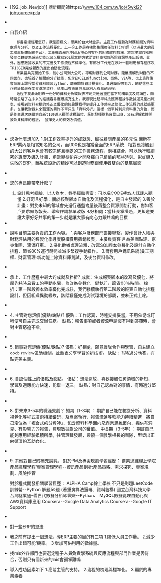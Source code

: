 - [[92_job_Newjob]]
  鼎新顧問師https://www.104.com.tw/job/5wkl2?jobsource=pda
-
- 自我介紹
  
         鄭書豪總經理您好，我是蕭翔文，畢業於台大財金系，主要工作經驗為財務相關的資料處理與分析、以及工作流程優化。上一份工作是在核聚集團擔任資料分析師（亞洲最大的員工贈股軟體服務平台），主要職責是與中國上市公司客戶的財務部門對接，將需求提交給開發同仁轉變為系統功能以及以撰寫SQL腳本的方式從資料庫撈取所需資訊並產出報表，此外，因應數據收集的不完善及工作流程不標準化，有部分工作是在設計一套利用預存程序及TRIGGER完成報表的產出自動化流程。                                                                                                                      
         畢業當兵完開始工作，從小公司到大公司，專案財務到公司財務，陸續接觸到財務的不同面向，也培養了相關的分析技能，包含EXCEL的function、巨集、VBA等、也上過資策會及線上課程學習資料庫及python，磨練關於資料視覺化、溝通簡報等能力，總結這些工作經驗都是在學習處理資料，並產出有價值洞見讓別人看見的過程。
         過程中我漸漸明白一份好的資料分析或報表不光只是著重在當下的精準度及可讀性，而時常忽略了在未來的維護容易度跟擴充性上，我發現比起單純按照流程操作數據運算產出報表，接觸到資料架構的修正及優化的經驗讓我得到提升工作效率及簡化工作流程的成就感更多，也讓我對我未來職涯的期許不單只是「資料分析」這樣一個單純利用資料庫的角色，而是能像這次應徵的鼎新t100導入顧問這種職位，既能發揮財務背景出身、又有理解軟體開發及資料庫的經驗， 發揮更大的綜效及價值。
-
- 您為什麼想加入
  1.對工作效率提升的成就感、嚮往顧問產業的多元性
  鼎新在ERP業內是相當知名的公司，而t100也是相當全面的ERP系統，相對應接觸到的大公司客戶也會有較完整且穩定的工作業務流程，兩相結合，可以執行較縝密的專案及導入計畫，相當期待能在之間發揮自己價值的那些時刻。彩虹導入失敗的ERP，而系統設計的精妙可以創造財務跟使用者雙向的雙贏局面
-
- 您的專長能帶來什麼？
  1. 設計思考經驗，以人為本，教學經驗豐富：可以把CODE轉為人話讓人聽懂
  2.好奇且好學：關於核聚腳本自動化及流程優化，是自主發起的
  3.善於計畫：對於未知的領域會先進行通盤考量後再整合資源開始行動，例如客戶要求緊急報表、采宏作請款單改版
  4.好相處：當社長掌權過，更知道要讓大家好好共事的第一步就是讓大家有向心力跟共鳴的目標
-
- 說明目前主要負責的工作內容。
  1.與客戶財務部門直接聯繫，製作會計入帳與財務評估用的客製化季月度股權費用攤銷報表，主要負責客
  戶為美團點評、京東集團、滴滴打車。 
  2.優化數據處理流程，改寫SQL腳本參數化及設計自動化排程，節省80%運行時間並減少繁複手動操作。
  3.兩套用戶資訊系統(員工期權、財富管理)新功能上線資料庫測試，及後台資料修改。
-
- 承上，工作歷程中最大的成就及挫折?
  成就：生成報表腳本的改寫及優化，將原先耗時且費工的手動步驟，修改為參數化一鍵執行，節省80％時間。
  挫折：第一階段腳本效率優化完成後，我們接續執行第二階段的報表自動化排程設計，但因組織異動緣故，該階段僅完成測試環境的部屬，並未正式上線。
-
- 4. 主管對您評價(優點/缺點)?
  優點：工作認真，時程安排妥當，不用催促或盯哨便可自主完成交辦任務。
  缺點：報告事項或者資源申請沒有得到答覆時，會對主管窮追不捨。
-
- 5. 同事對您評價(優點/缺點)?
  優點：好相處，願意團隊合作與學習，自主建立code review互助機制，並熱衷分享學習的新技術。
  缺點：有時過分執著，有點完美主義。
-
- 6. 自認個性上的優點及缺點。
  優點：想法開放，喜歡接觸任何領域的新知，學習及適應能力快速，能舉一返三。
  缺點：對自己認為對的事情，有時過分堅持。
-
- 8. 對未來3-5年的職涯規劃？
  短期（1-3年）：
  期許自己能在數據分析、資料視覺化等程式技術持續鑽研，及專案執行、報告溝通等軟能力持續精進，將自己定位為「複合式的分析師」，包含資料科學面向及商業思維面向，提供有洞見、有影響力的報告，體現數據對公司的價值。
  中長期（3-5年）：
  期許自己能夠應用經驗累積所學，往管理職發展，帶領一個教學相長的團隊，型塑出正向循環的互助文化。
-
- 9. 其他對自己的補充說明。
  對於PM及專案規劃學習經歷：
  商業思維線上學院 產品經理學程/專案管理學程--資訊產品剖析:產品策略、需求探究、專案規劃、風險控管
  
  對於程式開發相關學習經歷：
  ALPHA Camp線上學校 不只是刷題LeetCode訓練營--Python 解題50題 (著重演算法邏輯、資料結構)
  國立台灣科技大學 台灣就業通–雲世代數據分析即戰班--Python、 MySQL數據處理自動化與AWS資料庫應用
  Coursera--Google Data Analytics
  Coursera--Google IT Support
-
- 對一些ERP的想法
- 我之前有提出一個想法，導ERP主要的目的有三項
  1.降低人員工作量。
  2.減少工作出錯可能/機率。
  3.增加可供利用的數據量。
- 找mis外各部門也要選定種子人員負責學系統與反應流程與部門作業是否符合，否則只有個新來的mis會孤掌難鳴
- 導入成功因素如下
  1.高階主管的支持。
  2.流程的梳理與標準化。
  3.顧問的專業素養